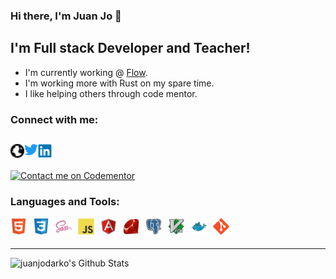 ### Hi there, I'm Juan Jo 👋

## I'm Full stack Developer and Teacher!
- I'm currently working @ [Flow](https://flowinc.app/).
- I'm working more with Rust on my spare time.
- I like helping others through code mentor.

### Connect with me:


[<img align="left" alt="juanjoseruizferrer.com" width="22px" src="https://raw.githubusercontent.com/iconic/open-iconic/master/svg/globe.svg" />][website]
&nbsp;&nbsp;
[<img align="left" alt="juanjoseruizferrer.com" width="22px" src="https://raw.githubusercontent.com/devicons/devicon/v2.15.1/icons/twitter/twitter-original.svg" />](https://twitter.com/Awesome_Juanjo)
&nbsp;&nbsp;
[<img align="left" alt="juanjoseruizferrer.com" width="22px" src="https://raw.githubusercontent.com/devicons/devicon/v2.15.1/icons/linkedin/linkedin-original.svg" />](https://linkedin.com/in/jjgeek)
---
[![Contact me on Codementor](https://www.codementor.io/m-badges/juanjo_sis/im-a-cm-b.svg)](https://www.codementor.io/@juanjo_sis?refer=badge)

### Languages and Tools:

[<img align="left" alt="HTML5" width="26px" src="https://raw.githubusercontent.com/devicons/devicon/v2.15.1/icons/html5/html5-original.svg" style="padding-right:10px;" />][website]
[<img align="left" alt="CSS3" width="26px" src="https://raw.githubusercontent.com/devicons/devicon/v2.15.1/icons/css3/css3-original.svg" style="padding-right:10px;" />][website]
[<img align="left" alt="Sass" width="26px" src="https://raw.githubusercontent.com/devicons/devicon/v2.15.1/icons/sass/sass-original.svg" style="padding-right:10px;" />][website]
[<img align="left" alt="JavaScript" width="26px" src="https://raw.githubusercontent.com/devicons/devicon/v2.15.1/icons/javascript/javascript-original.svg" style="padding-right:10px;" />][website]
[<img align="left" alt="Angular" width="26px" src="https://raw.githubusercontent.com/devicons/devicon/v2.15.1/icons/angularjs/angularjs-original.svg" style="padding-right:10px;" />][website]
[<img align="left" alt="Ruby" width="26px" src="https://raw.githubusercontent.com/devicons/devicon/v2.15.1/icons/ruby/ruby-original.svg" style="padding-right:10px;" />][website]
[<img align="left" alt="Postgres" width="26px" src="https://raw.githubusercontent.com/devicons/devicon/v2.15.1/icons/postgresql/postgresql-original.svg" style="padding-right:10px;" />][website]
[<img align="left" alt="Vim" width="26px" src="https://raw.githubusercontent.com/devicons/devicon/v2.15.1/icons/vim/vim-original.svg" style="padding-right:10px;" />][website]
[<img align="left" alt="Docker" width="26px" src="https://raw.githubusercontent.com/devicons/devicon/v2.15.1/icons/docker/docker-original.svg" style="padding-right:10px;" />][website]
[<img align="left" alt="Git" width="26px" src="https://raw.githubusercontent.com/devicons/devicon/v2.15.1/icons/git/git-original.svg" style="padding-right:10px;" />][website]

<br />
<br />

---
<img align="left" alt="juanjodarko's Github Stats" src="https://github-readme-stats.vercel.app/api?username=juanjodarko&show_icons=true&hide_border=true&theme=dark" />

[website]: https://juanjoseruizferrer.com
[twitter]: https://twitter.com/Awesome_Juanjo
[linkedin]: https://linkedin.com/in/jjgeek
